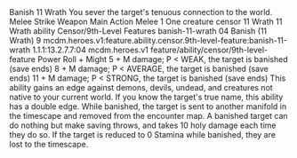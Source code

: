 <ability>
  <name>Banish</name>
  <cost>11 Wrath</cost>
  <flavor>You sever the target&apos;s tenuous connection to the world.</flavor>
  <keywords>
    <keyword>Melee</keyword>
    <keyword>Strike</keyword>
    <keyword>Weapon</keyword>
  </keywords>
  <type>Main Action</type>
  <distance>Melee 1</distance>
  <target>One creature</target>
  <metadata>
    <class>censor</class>
    <cost>11 Wrath</cost>
    <cost_amount>11</cost_amount>
    <cost_resource>Wrath</cost_resource>
    <feature_type>ability</feature_type>
    <file_dpath>Censor/9th-Level Features</file_dpath>
    <item_id>banish-11-wrath</item_id>
    <item_index>04</item_index>
    <item_name>Banish (11 Wrath)</item_name>
    <level>9</level>
    <scc>mcdm.heroes.v1:feature.ability.censor.9th-level-feature:banish-11-wrath</scc>
    <scdc>1.1.1:13.2.7.7:04</scdc>
    <source>mcdm.heroes.v1</source>
    <type>feature/ability/censor/9th-level-feature</type>
  </metadata>
  <effects>
    <effect type="roll">
      <roll>Power Roll + Might</roll>
      <t1>5 + M damage; P &lt; WEAK, the target is banished (save ends)</t1>
      <t2>8 + M damage; P &lt; AVERAGE, the target is banished (save ends)</t2>
      <t3>11 + M damage; P &lt; STRONG, the target is banished (save ends)</t3>
    </effect>
    <effect type="mundane">This ability gains an edge against demons, devils, undead, and creatures not native to your current world. If you know the target&apos;s true name, this ability has a double edge. While banished, the target is sent to another manifold in the timescape and removed from the encounter map. A banished target can do nothing but make saving throws, and takes 10 holy damage each time they do so. If the target is reduced to 0 Stamina while banished, they are lost to the timescape.</effect>
  </effects>
</ability>
